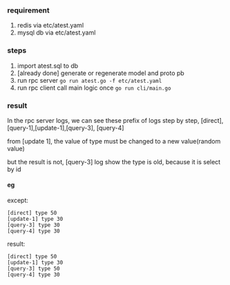 
### requirement

1. redis via etc/atest.yaml
2. mysql db via etc/atest.yaml

### steps

1. import atest.sql to db
2. [already done] generate or regenerate model and proto pb
3. run rpc server
 ` go run atest.go -f etc/atest.yaml `
4. run rpc client call main logic once 
    `go run cli/main.go`

### result

In the rpc server logs, 
we can see these prefix of logs step by step, 
[direct], [query-1],[update-1],[query-3], [query-4]

from [update 1], the value of type must be changed to a new value(random value)

but the result is not,  [query-3] log show the type is old, because it is select by id

#### eg

except:

```
[direct] type 50
[update-1] type 30
[query-3] type 30
[query-4] type 30
```

result:

```
[direct] type 50
[update-1] type 30
[query-3] type 50
[query-4] type 30
```




